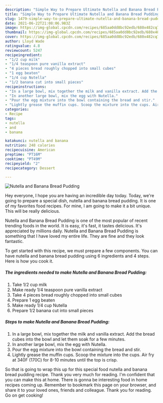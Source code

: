 ```yaml
---
description: "Simple Way to Prepare Ultimate Nutella and Banana Bread Pudding"
title: "Simple Way to Prepare Ultimate Nutella and Banana Bread Pudding"
slug: 1479-simple-way-to-prepare-ultimate-nutella-and-banana-bread-pudding
date: 2021-06-22T21:08:06.983Z
image: https://img-global.cpcdn.com/recipes/685aa0dd8bc92edb/680x482cq70/nutella-and-banana-bread-pudding-recipe-main-photo.jpg
thumbnail: https://img-global.cpcdn.com/recipes/685aa0dd8bc92edb/680x482cq70/nutella-and-banana-bread-pudding-recipe-main-photo.jpg
cover: https://img-global.cpcdn.com/recipes/685aa0dd8bc92edb/680x482cq70/nutella-and-banana-bread-pudding-recipe-main-photo.jpg
author: Lloyd Wade
ratingvalue: 4.8
reviewcount: 5247
recipeingredient:
- "1/2 cup milk"
- "1/4 teaspoon pure vanilla extract"
- "4 pieces bread roughly chopped into small cubes"
- "1 egg beaten"
- "1/4 cup Nutella"
- "1/2 banana cut into small pieces"
recipeinstructions:
- "In a large bowl, mix together the milk and vanilla extract. Add the bread cubes into the bowl and let them soak for a few minutes."
- "In another large bowl, mix the egg with Nutella."
- "Pour the egg mixture into the bowl containing the bread and stir."
- "Lightly grease the muffin cups. Scoop the mixture into the cups. Air fry at 340F (170C) for 8-10 minutes until the top is crisp."
categories:
- Recipe
tags:
- nutella
- and
- banana

katakunci: nutella and banana 
nutrition: 248 calories
recipecuisine: American
preptime: "PT16M"
cooktime: "PT49M"
recipeyield: "2"
recipecategory: Dessert

---
```



![Nutella and Banana Bread Pudding](https://img-global.cpcdn.com/recipes/685aa0dd8bc92edb/680x482cq70/nutella-and-banana-bread-pudding-recipe-main-photo.jpg)

Hey everyone, I hope you are having an incredible day today. Today, we're going to prepare a special dish, nutella and banana bread pudding. It is one of my favorites food recipes. For mine, I am going to make it a bit unique. This will be really delicious.

Nutella and Banana Bread Pudding is one of the most popular of recent trending foods in the world. It is easy, it's fast, it tastes delicious. It's appreciated by millions daily. Nutella and Banana Bread Pudding is something that I have loved my entire life. They are fine and they look fantastic.




To get started with this recipe, we must prepare a few components. You can have nutella and banana bread pudding using 6 ingredients and 4 steps. Here is how you cook it.

<!--inarticleads1-->

##### The ingredients needed to make Nutella and Banana Bread Pudding:

1. Take 1/2 cup milk
1. Make ready 1/4 teaspoon pure vanilla extract
1. Take 4 pieces bread roughly chopped into small cubes
1. Prepare 1 egg beaten
1. Make ready 1/4 cup Nutella
1. Prepare 1/2 banana cut into small pieces




<!--inarticleads2-->

##### Steps to make Nutella and Banana Bread Pudding:

1. In a large bowl, mix together the milk and vanilla extract. Add the bread cubes into the bowl and let them soak for a few minutes.
1. In another large bowl, mix the egg with Nutella.
1. Pour the egg mixture into the bowl containing the bread and stir.
1. Lightly grease the muffin cups. Scoop the mixture into the cups. Air fry at 340F (170C) for 8-10 minutes until the top is crisp.




So that is going to wrap this up for this special food nutella and banana bread pudding recipe. Thank you very much for reading. I'm confident that you can make this at home. There is gonna be interesting food in home recipes coming up. Remember to bookmark this page on your browser, and share it to your loved ones, friends and colleague. Thank you for reading. Go on get cooking!
